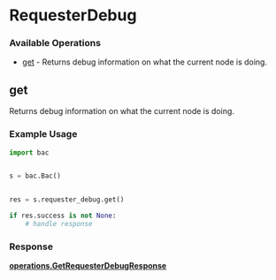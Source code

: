 # RequesterDebug

### Available Operations

* [get](#get) - Returns debug information on what the current node is doing.

## get

Returns debug information on what the current node is doing.

### Example Usage

```python
import bac


s = bac.Bac()


res = s.requester_debug.get()

if res.success is not None:
    # handle response
```


### Response

**[operations.GetRequesterDebugResponse](../../models/operations/getrequesterdebugresponse.md)**

